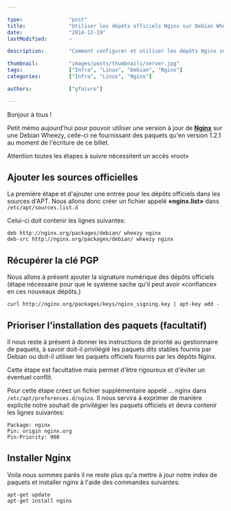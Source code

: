 ```yaml
---

type:               "post"
title:              "Utiliser les dépôts officiels Nginx sur Debian Wheezy"
date:               "2014-12-19"
lastModified:       ~

description:        "Comment configurer et utiliser les dépôts Nginx sur Debian Wheezy."

thumbnail:          "images/posts/thumbnails/server.jpg"
tags:               ["Infra", "Linux", "Debian", "Nginx"]
categories:         ["Infra", "Linux", "Nginx"]

authors:            ["gfaivre"]

---
```


Bonjour à tous !

Petit mémo aujourd'hui pour pouvoir utiliser une version à jour de [**Nginx**](http://nginx.org/) sur une Debian Wheezy, celle-ci ne fournissant des paquets qu'en version 1.2.1 au moment de l'écriture de ce billet.

Attention toutes les étapes à suivre nécessitent un accès &laquo;root&raquo;

## Ajouter les sources officielles

La première étape et d'ajouter une entrée pour les dépôts officiels dans les sources d'APT.
Nous allons donc créer un fichier appelé **&laquo;nginx.list&raquo;** dans ```/etc/apt/sources.list.d```

Celui-ci doit contenir les lignes suivantes:

```
deb http://nginx.org/packages/debian/ wheezy nginx
deb-src http://nginx.org/packages/debian/ wheezy nginx
```

## Récupérer la clé PGP

Nous allons à présent ajouter la signature numérique des dépôts officiels (étape nécessaire pour que le système sache qu'il peut avoir &laquo;confiance&raquo; en ces nouveaux dépôts.)

```
curl http://nginx.org/packages/keys/nginx_signing.key | apt-key add -
```

## Prioriser l'installation des paquets (facultatif)

Il nous reste à présent à donner les instructions de priorité au gestionnaire de paquets, à savoir doit-il privilégié les paquets dits stables fournis par Debian ou doit-il utiliser les paquets officiels fournis par les dépôts Nginx.

Cette étape est facultative mais permet d'être rigoureux et d'éviter un éventuel conflit.

Pour cette étape créez un fichier supplémentaire appelé ... nginx dans ```/etc/apt/preferences.d/nginx```. Il nous servira à exprimer de manière explicite notre souhait de privilégier les paquets officiels et devra contenir les lignes suivantes:

```
Package: nginx
Pin: origin nginx.org
Pin-Priority: 900
```
## Installer Nginx

Voila nous sommes parés il ne reste plus qu'a mettre à jour notre index de paquets et installer nginx à l'aide des commandes suivantes:

```
apt-get update
apt-get install nginx
```
